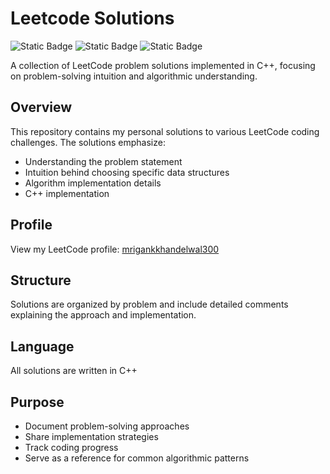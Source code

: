 # Leetcode Solutions

![Static Badge](https://img.shields.io/badge/c%2B%2B-pink)
![Static Badge](https://img.shields.io/badge/Data%20structures-orange)
![Static Badge](https://img.shields.io/badge/Algorithms-silver)


A collection of LeetCode problem solutions implemented in C++, focusing on problem-solving intuition and algorithmic understanding.

## Overview
This repository contains my personal solutions to various LeetCode coding challenges. The solutions emphasize:
- Understanding the problem statement
- Intuition behind choosing specific data structures
- Algorithm implementation details
- C++ implementation

## Profile
View my LeetCode profile: [mrigankkhandelwal300](https://leetcode.com/mrigankkhandelwal300/)

## Structure
Solutions are organized by problem and include detailed comments explaining the approach and implementation.

## Language
All solutions are written in C++

## Purpose
- Document problem-solving approaches
- Share implementation strategies
- Track coding progress
- Serve as a reference for common algorithmic patterns
